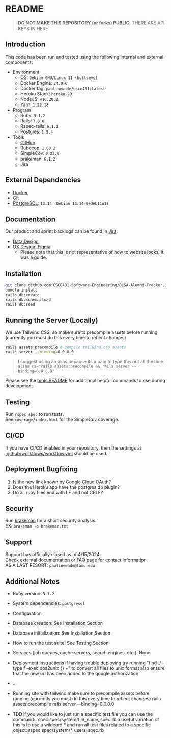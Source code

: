 # README

> **DO NOT MAKE THIS REPOSITORY (or forks) PUBLIC**, THERE ARE API KEYS IN HERE

## Introduction
This code has been run and tested using the following internal and external components:

- Environment
  - OS: `Debian GNU/Linux 11 (bullseye)`
  - Docker Engine: `24.0.6`
  - Docker tag: `paulinewade/csce431:latest`
  - Heroku Stack: `heroku-20` 
  - NodeJS: `v16.20.2`
  - Yarn: `1.22.18`
- Program
  - Ruby: `3.1.2`
  - Rails: `7.0.8`
  - Rspec-rails: `6.1.1`
  - Postgres: `1.5.4` 
- Tools
  - [GitHub](github.com/CSCE431-Software-Engineering/BLSA-Alumni-Tracker.git)
  - Rubocop: `1.60.2`
  - SimpleCov: `0.22.0`
  - brakeman: `6.1.2`
  - Jira

## External Dependencies
- [Docker](https://www.docker.com/products/docker-desktop/)
- [Git](https://git-scm.com/)
- [PostgreSQL](https://www.postgresql.org/download/): `13.14 (Debian 13.14-0+deb11u1)`

## Documentation
Our product and sprint backlogs can be found in [Jira](https://texas-a-m-black-law-student-association.atlassian.net/jira/software/projects/TMBLSA/boards/2/timeline).
- [Data Design](https://docs.google.com/document/d/169YDOrC9fSvsNO03ffqzUm7zm3S4_Sz2/edit?usp=drive_link&ouid=106160650923967633444&rtpof=true&sd=true)
- [UX Design: Figma](https://www.figma.com/file/AbzQb9h7kRRq4PqSrggduX/Week-7-Lab?type=design&node-id=0-1&mode=design)
  - Please note that this is not representative of how to website looks, it was a guide. 

## Installation
```bash
git clone github.com:CSCE431-Software-Engineering/BLSA-Alumni-Tracker.git # or use https, up to you
bundle install
rails db:create
rails db:schema:load
rails db:seed
```

## Running the Server (Locally)
We use Tailwind CSS, so make sure to precompile assets before running (currently you must do this every time to reflect changes)

```bash
rails assets:precompile # compile tailwind.css assets
rails server --binding=0.0.0.0
```

> I suggest using an alias because its a pain to type this out all the time. \
> `alias rs="rails assets:precompile && rails server --binding=0.0.0.0"`

Please see the [tools README](blsa_tools/README.md) for additional helpful commands to use during development.

## Testing
Run `rspec spec` to run tests. \
See `coverage/index.html` for the SimpleCov coverage.

## CI/CD
If you have CI/CD enabled in your repository, then the settings at [.github/workflows/workflow.yml](<.github/workflows/workflow.yml>) should be used.

## Deployment Bugfixing
1. Is the new link known by Google Cloud OAuth?
2. Does the Heroku app have the postgres db plugin?
3. Do all ruby files end with LF and not CRLF?

## Security
Run [brakeman](https://brakemanscanner.org/docs/quickstart/) for a short security analysis. \
EX: `brakeman -o brakeman.txt`

## Support
Support has officially closed as of 4/15/2024. \
Check external documentation or [FAQ page](<app\views\faqs\index.html.erb>) for contact information. \
AS A LAST RESORT: `paulinewade@tamu.edu`

## Additional Notes
* Ruby version: `3.1.2`
* System dependencies: `postgresql`
* Configuration
* Database creation: See Installation Section
* Database initialization: See Installation Section
* How to run the test suite: See Testing Section
* Services (job queues, cache servers, search engines, etc.): None

* Deployment instructions
if having trouble deploying try running "find ./ -type f -exec dos2unix {} +" to convert all files to unix format
also ensure that the new url has been added to the google authorization

* ...

* Running site with tailwind
make sure to precompile assets before running (currently you must do this every time to reflect changes)
rails assets:precompile
rails server --binding=0.0.0.0

* TDD
if you would like to just run a specific test file you can use the command:
rspec spec/system/file_name_spec.rb
a useful variation of this is to use a wildcard * and run all test files related to a specific object:
rspec spec/system/*_users_spec.rb
